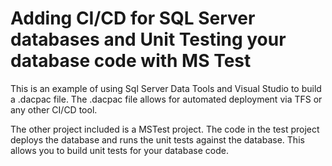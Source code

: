 # Adding CI/CD for SQL Server databases and Unit Testing your database code with MS Test
This is an example of using Sql Server Data Tools and Visual Studio to build a .dacpac file. The .dacpac file allows for automated deployment via TFS or any other CI/CD tool.

The other project included is a MSTest project. The code in the test project deploys the database and runs the unit tests against the database. This allows you to build unit tests for your database code.

